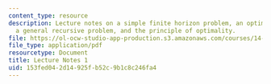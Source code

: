 ```yaml
---
content_type: resource
description: Lecture notes on a simple finite horizon problem, an optimal saving problem,
  a general recursive problem, and the principle of optimality.
file: https://ol-ocw-studio-app-production.s3.amazonaws.com/courses/14-451-dynamic-optimization-methods-with-applications-fall-2009/153fed042d14925fb52c9b1c8c246fa4_MIT14_451F09_lec01.pdf
file_type: application/pdf
resourcetype: Document
title: Lecture Notes 1
uid: 153fed04-2d14-925f-b52c-9b1c8c246fa4
---
```

